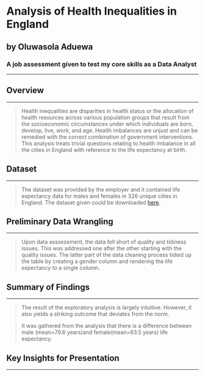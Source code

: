 # Analysis of Health Inequalities in England
## by Oluwasola Aduewa
### A job assessment given to test my core skills as a Data Analyst
***


## Overview
***
>Health inequalities are disparities in health status or the allocation of health resources across various population groups that result from the socioeconomic circumstances under which
individuals are born, develop, live, work, and age. Health imbalances are unjust and can be remedied with the correct combination of government interventions. This analysis treats trivial questions relating to health imbalance in all the cities in England with
reference to the life expectancy at birth. 

## Dataset
***
>The dataset was provided by the employer and it contained life expectancy data for males and females in 326 unique cities in England. The dataset given could be downloaded [here](https://wpieconomics.us13.list-manage.com/track/click?u=5331abc1c0dacc833dd4e807b&id=645de758bb&e=9f29c59835.csv). 

## Preliminary Data Wrangling
***
>Upon data asssessment, the data fell short of quality and tidiness issues. This was addressed one after the other starting with the quality issues. The latter part of the data cleaning process tidied up the table by creating a gender column and rendering the life expectancy to a single column.

## Summary of Findings
***
> The result of the exploratory analysis is largely intuitive. However, it also yields a striking outcome that deviates from the norm.

> It was gathered from the analysis that there is a difference between male (mean=79.6 years)and female(mean=83.5 years) life expectancy.
## Key Insights for Presentation
***